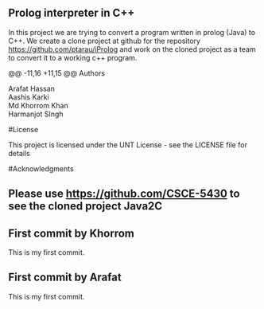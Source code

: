 ## Prolog interpreter in C++
 
 

In this project we are trying to convert a program written in prolog (Java) to C++. We create a clone project at github for the repository https://github.com/ptarau/iProlog and work on the cloned project as a team to convert it to a working c++ program.
 
 
 
@@ -11,16 +11,15 @@ Authors

 Arafat Hassan  
 Aashis Karki  
 Md Khorrom Khan  
 Harmanjot SIngh  
 
 
#License
 

This project is licensed under the UNT License - see the LICENSE file for details
 
#Acknowledgments
 
 
## Please use https://github.com/CSCE-5430 to see the cloned project Java2C

## First commit by Khorrom
This is my first commit. 

## First commit by Arafat
This is my first commit.
